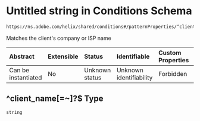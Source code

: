 # Untitled string in Conditions Schema

```txt
https://ns.adobe.com/helix/shared/conditions#/patternProperties/^client_name[=~]?$
```

Matches the client's company or ISP name

| Abstract            | Extensible | Status         | Identifiable            | Custom Properties | Additional Properties | Access Restrictions | Defined In                                                               |
| :------------------ | :--------- | :------------- | :---------------------- | :---------------- | :-------------------- | :------------------ | :----------------------------------------------------------------------- |
| Can be instantiated | No         | Unknown status | Unknown identifiability | Forbidden         | Allowed               | none                | [conditions.schema.json*](conditions.schema.json "open original schema") |

## ^client_name\[=\~]?$ Type

`string`
